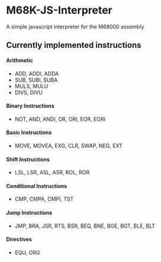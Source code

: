 # M68K-JS-Interpreter

A simple javascript interpreter for the M68000 assembly<br/>



## Currently implemented instructions

#### Arithmetic
 - ADD, ADDI, ADDA  
 - SUB, SUBI, SUBA  
 - MULS, MULU
 - DIVS, DIVU
 
#### Binary Instructions
 - NOT, AND, ANDI, OR, ORI, EOR, EORI

#### Basic Instructions

 - MOVE, MOVEA, EXG, CLR, SWAP, NEG, EXT 

#### Shift Instructions

 - LSL, LSR, ASL, ASR, ROL, ROR 

#### Conditional Instructions

 - CMP, CMPA, CMPI, TST

#### Jump Instructions

 - JMP, BRA, JSR, RTS, BSR, BEQ, BNE, BGE, BGT, BLE, BLT

#### Directives

 - EQU, ORG

